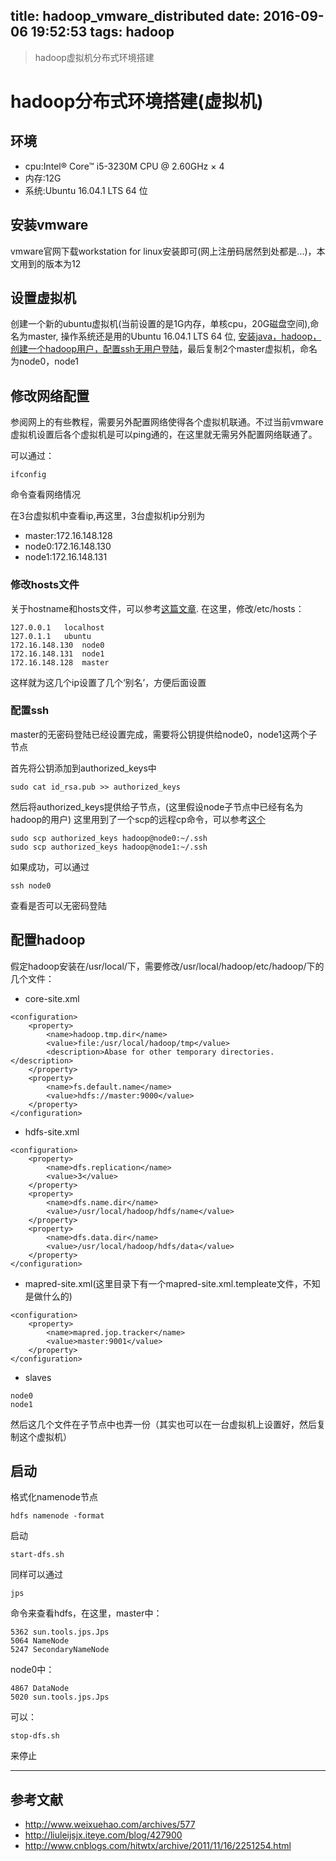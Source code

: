 title: hadoop_vmware_distributed
date: 2016-09-06 19:52:53
tags: hadoop
---
>hadoop虚拟机分布式环境搭建
<!--more-->

# hadoop分布式环境搭建(虚拟机)

## 环境

* cpu:Intel® Core™ i5-3230M CPU @ 2.60GHz × 4
* 内存:12G
* 系统:Ubuntu 16.04.1 LTS 64 位

## 安装vmware
vmware官网下载workstation for linux安装即可(网上注册码居然到处都是...)，本文用到的版本为12

## 设置虚拟机
创建一个新的ubuntu虚拟机(当前设置的是1G内存，单核cpu，20G磁盘空间),命名为master,
操作系统还是用的Ubuntu 16.04.1 LTS 64 位,
[安装java，hadoop，创建一个hadoop用户，配置ssh无用户登陆](http://qwertylevel3.github.io/2016/08/30/hadoop-start/#more)，最后复制2个master虚拟机，命名为node0，node1

## 修改网络配置
参阅网上的有些教程，需要另外配置网络使得各个虚拟机联通。不过当前vmware虚拟机设置后各个虚拟机是可以ping通的，在这里就无需另外配置网络联通了。

可以通过：
```
ifconfig
```
命令查看网络情况

在3台虚拟机中查看ip,再这里，3台虚拟机ip分别为
* master:172.16.148.128
* node0:172.16.148.130
* node1:172.16.148.131

### 修改hosts文件
关于hostname和hosts文件，可以参考[这篇文章](http://liuleijsjx.iteye.com/blog/427900).
在这里，修改/etc/hosts：
```
127.0.0.1	localhost
127.0.1.1	ubuntu
172.16.148.130	node0
172.16.148.131	node1
172.16.148.128	master

```
这样就为这几个ip设置了几个‘别名’，方便后面设置

### 配置ssh
master的无密码登陆已经设置完成，需要将公钥提供给node0，node1这两个子节点

首先将公钥添加到authorized_keys中
```
sudo cat id_rsa.pub >> authorized_keys
```

然后将authorized_keys提供给子节点，(这里假设node子节点中已经有名为hadoop的用户)
这里用到了一个scp的远程cp命令，可以参考[这个](http://www.cnblogs.com/hitwtx/archive/2011/11/16/2251254.html)

```
sudo scp authorized_keys hadoop@node0:~/.ssh       
sudo scp authorized_keys hadoop@node1:~/.ssh
```
如果成功，可以通过
```
ssh node0
```
查看是否可以无密码登陆

## 配置hadoop
假定hadoop安装在/usr/local/下，需要修改/usr/local/hadoop/etc/hadoop/下的几个文件：

* core-site.xml
```
<configuration>
    <property>
        <name>hadoop.tmp.dir</name>
        <value>file:/usr/local/hadoop/tmp</value>
        <description>Abase for other temporary directories.</description>
    </property>
    <property>
        <name>fs.default.name</name>
        <value>hdfs://master:9000</value>
    </property>
</configuration>
```
* hdfs-site.xml
```
<configuration>
    <property>
        <name>dfs.replication</name>
        <value>3</value>
    </property>
    <property>
        <name>dfs.name.dir</name>
        <value>/usr/local/hadoop/hdfs/name</value>
    </property>
    <property>
        <name>dfs.data.dir</name>
        <value>/usr/local/hadoop/hdfs/data</value>
    </property>
</configuration>
```
* mapred-site.xml(这里目录下有一个mapred-site.xml.templeate文件，不知是做什么的)
```
<configuration>
	<property>
		<name>mapred.jop.tracker</name>
		<value>master:9001</value>
	</property>
</configuration>
```
* slaves
```
node0
node1
```

然后这几个文件在子节点中也弄一份（其实也可以在一台虚拟机上设置好，然后复制这个虚拟机）

## 启动
格式化namenode节点
```
hdfs namenode -format
```
启动
```
start-dfs.sh
```
同样可以通过
```
jps
```
命令来查看hdfs，在这里，master中：
```
5362 sun.tools.jps.Jps
5064 NameNode
5247 SecondaryNameNode
```
node0中：
```
4867 DataNode
5020 sun.tools.jps.Jps
```

可以：
```
stop-dfs.sh
```
来停止

***

## 参考文献
* http://www.weixuehao.com/archives/577
* http://liuleijsjx.iteye.com/blog/427900
* http://www.cnblogs.com/hitwtx/archive/2011/11/16/2251254.html

